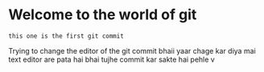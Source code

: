 # Welcome to the world of git
	this one is the first git commit

Trying to change the editor of the git commit
bhaii yaar chage kar diya mai text editor 
are pata hai bhai tujhe commit kar sakte hai pehle v 

